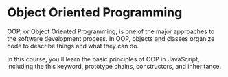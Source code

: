 # Object Oriented Programming


OOP, or Object Oriented Programming, is one of the major approaches to the software development process. In OOP, objects and classes organize code to describe things and what they can do.


In this course, you'll learn the basic principles of OOP in JavaScript, including the this keyword, prototype chains, constructors, and inheritance.
